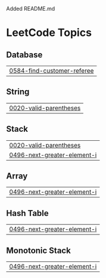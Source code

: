 Added README.md

<!---LeetCode Topics Start-->
# LeetCode Topics
## Database
|  |
| ------- |
| [0584-find-customer-referee](https://github.com/amitkumar2k04/DSA-using-java/tree/master/0584-find-customer-referee) |
## String
|  |
| ------- |
| [0020-valid-parentheses](https://github.com/amitkumar2k04/DSA-using-java/tree/master/0020-valid-parentheses) |
## Stack
|  |
| ------- |
| [0020-valid-parentheses](https://github.com/amitkumar2k04/DSA-using-java/tree/master/0020-valid-parentheses) |
| [0496-next-greater-element-i](https://github.com/amitkumar2k04/DSA-using-java/tree/master/0496-next-greater-element-i) |
## Array
|  |
| ------- |
| [0496-next-greater-element-i](https://github.com/amitkumar2k04/DSA-using-java/tree/master/0496-next-greater-element-i) |
## Hash Table
|  |
| ------- |
| [0496-next-greater-element-i](https://github.com/amitkumar2k04/DSA-using-java/tree/master/0496-next-greater-element-i) |
## Monotonic Stack
|  |
| ------- |
| [0496-next-greater-element-i](https://github.com/amitkumar2k04/DSA-using-java/tree/master/0496-next-greater-element-i) |
<!---LeetCode Topics End-->